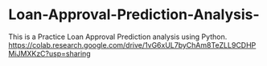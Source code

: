 # Loan-Approval-Prediction-Analysis-
This is a Practice Loan Approval Prediction analysis using Python.
https://colab.research.google.com/drive/1vG6xUL7byChAm8TeZLL9CDHPMiJMXKzC?usp=sharing
